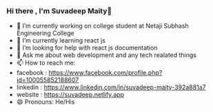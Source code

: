 ### Hi there , I'm Suvadeep Maity👋

- 🔭 I’m currently working on college student at Netaji Subhash Engineering College
- 🌱 I’m currently learning react js
- 🤔 I’m looking for help with react js documentation
- 💬 Ask me about web development and any tech realated things
- 📫 How to reach me:
- facebook : https://www.facebook.com/profile.php?id=100055852188607
- linkedin : https://www.linkedin.com/in/suvadeep-maity-392a881a7
- website : https://suvadeep.netlify.app
- 😄 Pronouns: He/His
